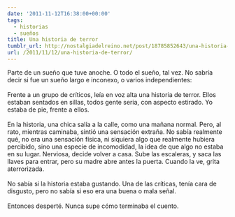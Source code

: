 ```yaml
---
date: '2011-11-12T16:38:00+00:00'
tags:
  - historias
  - sueños
title: Una historia de terror
tumblr_url: http://nostalgiadelreino.net/post/18785852643/una-historia-de-terror
url: /2011/11/12/una-historia-de-terror/
---
```


<p>Parte de un sueño que tuve anoche. O todo el sueño, tal vez. No sabría decir si fue un sueño largo e inconexo, o varios independientes:<br/><br/>Frente a un grupo de críticos, leía en voz alta una historia de terror. Ellos estaban sentados en sillas, todos gente seria, con aspecto estirado. Yo estaba de pie, frente a ellos.<br/><br/>En la historia, una chica salía a la calle, como una mañana normal. Pero, al rato, mientras caminaba, sintió una sensación extraña. No sabía realmente qué, no era una sensación física, ni siquiera algo que realmente hubiera percibido, sino una especie de incomodidad, la idea de que algo no estaba en su lugar. Nerviosa, decide volver a casa. Sube las escaleras, y saca las llaves para entrar, pero su madre abre antes la puerta. Cuando la ve, grita aterrorizada.<br/><br/>No sabía si la historia estaba gustando. Una de las críticas, tenía cara de disgusto, pero no sabía si eso era una buena o mala señal.<br/><br/>Entonces desperté. Nunca supe cómo terminaba el cuento.</p><div class="blogger-post-footer"><img width="1" height="1" src="https://blogger.googleusercontent.com/tracker/1180118427259117074-4663399632464042475?l=nostalgiadelreino.blogspot.com" alt=""/></div>